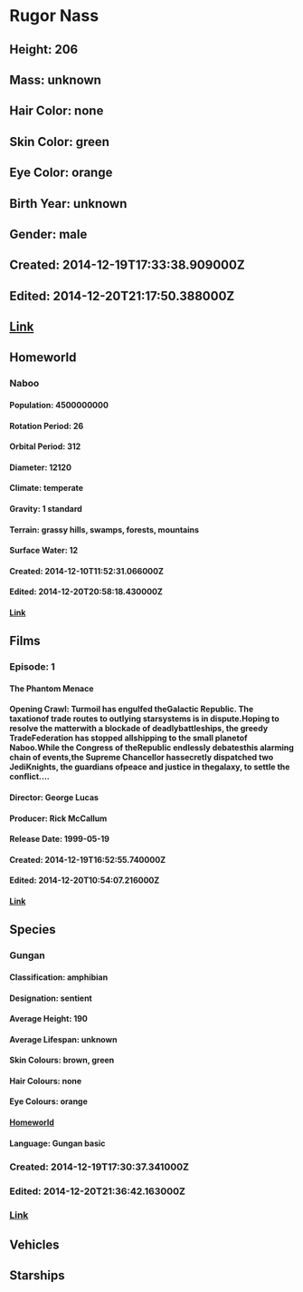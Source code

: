 # Rugor Nass
## Height: 206
## Mass: unknown
## Hair Color: none
## Skin Color: green
## Eye Color: orange
## Birth Year: unknown
## Gender: male
## Created: 2014-12-19T17:33:38.909000Z
## Edited: 2014-12-20T21:17:50.388000Z
## [Link](https://swapi.dev/api/people/38/)
## Homeworld
### Naboo
#### Population: 4500000000
#### Rotation Period: 26
#### Orbital Period: 312
#### Diameter: 12120
#### Climate: temperate
#### Gravity: 1 standard
#### Terrain: grassy hills, swamps, forests, mountains
#### Surface Water: 12
#### Created: 2014-12-10T11:52:31.066000Z
#### Edited: 2014-12-20T20:58:18.430000Z
#### [Link](https://swapi.dev/api/planets/8/)
## Films
### Episode: 1
#### The Phantom Menace
#### Opening Crawl: Turmoil has engulfed theGalactic Republic. The taxationof trade routes to outlying starsystems is in dispute.Hoping to resolve the matterwith a blockade of deadlybattleships, the greedy TradeFederation has stopped allshipping to the small planetof Naboo.While the Congress of theRepublic endlessly debatesthis alarming chain of events,the Supreme Chancellor hassecretly dispatched two JediKnights, the guardians ofpeace and justice in thegalaxy, to settle the conflict....
#### Director: George Lucas
#### Producer: Rick McCallum
#### Release Date: 1999-05-19
#### Created: 2014-12-19T16:52:55.740000Z
#### Edited: 2014-12-20T10:54:07.216000Z
#### [Link](https://swapi.dev/api/films/4/)
## Species
### Gungan
#### Classification: amphibian
#### Designation: sentient
#### Average Height: 190
#### Average Lifespan: unknown
#### Skin Colours: brown, green
#### Hair Colours: none
#### Eye Colours: orange
#### [Homeworld](https://swapi.dev/api/planets/8/)
#### Language: Gungan basic
### Created: 2014-12-19T17:30:37.341000Z
### Edited: 2014-12-20T21:36:42.163000Z
### [Link](https://swapi.dev/api/species/12/)
## Vehicles
## Starships